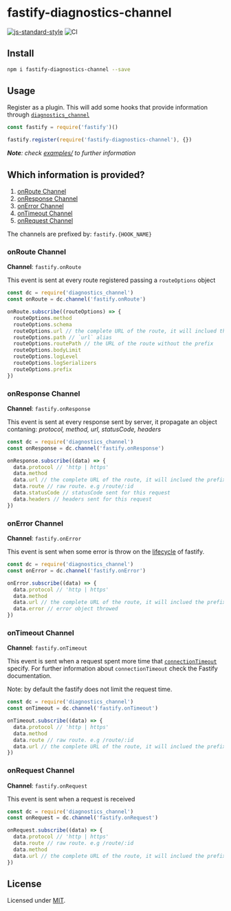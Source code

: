 # fastify-diagnostics-channel

[![js-standard-style](https://img.shields.io/badge/code%20style-standard-brightgreen.svg?style=flat)](http://standardjs.com/) 
![CI](https://github.com/fastify/fastify-diagnostics-channel/workflows/Continuous%20Integration/badge.svg)

## Install
```sh
npm i fastify-diagnostics-channel --save
```

## Usage

Register as a plugin. This will add some hooks that provide information through [`diagnostics_channel`](https://nodejs.org/api/diagnostics_channel.html)

```js
const fastify = require('fastify')()

fastify.register(require('fastify-diagnostics-channel'), {})
```

_**Note**: check [examples/](./examples/index.js) to further information_

## Which information is provided?

1. [onRoute Channel](#onroute-channel)
2. [onResponse Channel](#onresponse-channel)
3. [onError Channel](#onerror-channel)
4. [onTimeout Channel](#ontimeout-channel)
4. [onRequest Channel](#onrequest-channel)

The channels are prefixed by: `fastify.{HOOK_NAME}`

### onRoute Channel

**Channel**: `fastify.onRoute`

This event is sent at every route registered passing a `routeOptions` object

```js
const dc = require('diagnostics_channel')
const onRoute = dc.channel('fastify.onRoute')

onRoute.subscribe((routeOptions) => {
  routeOptions.method
  routeOptions.schema
  routeOptions.url // the complete URL of the route, it will inclued the prefix if any
  routeOptions.path // `url` alias
  routeOptions.routePath // the URL of the route without the prefix
  routeOptions.bodyLimit
  routeOptions.logLevel
  routeOptions.logSerializers
  routeOptions.prefix
})
```

### onResponse Channel

**Channel**: `fastify.onResponse`

This event is sent at every response sent by server, it propagate an object contaning: _protocol, method, url, statusCode, headers_

```js
const dc = require('diagnostics_channel')
const onResponse = dc.channel('fastify.onResponse')

onResponse.subscribe((data) => {
  data.protocol // 'http | https'
  data.method
  data.url // the complete URL of the route, it will inclued the prefix if any
  data.route // raw route. e.g /route/:id
  data.statusCode // statusCode sent for this request
  data.headers // headers sent for this request
})
```

### onError Channel

**Channel**: `fastify.onError`

This event is sent when some error is throw on the [lifecycle](https://www.fastify.io/docs/latest/Lifecycle/) of fastify.

```js
const dc = require('diagnostics_channel')
const onError = dc.channel('fastify.onError')

onError.subscribe((data) => {
  data.protocol // 'http | https'
  data.method
  data.url // the complete URL of the route, it will inclued the prefix if any
  data.error // error object throwed
})
```

### onTimeout Channel

**Channel**: `fastify.onTimeout`

This event is sent when a request spent more time that [`connectionTimeout`](https://www.fastify.io/docs/latest/Server/#connectiontimeout) specify. For further information about `connectionTimeout` check the Fastify documentation.

Note: by default the fastify does not limit the request time.

```js
const dc = require('diagnostics_channel')
const onTimeout = dc.channel('fastify.onTimeout')

onTimeout.subscribe((data) => {
  data.protocol // 'http | https'
  data.method
  data.route // raw route. e.g /route/:id
  data.url // the complete URL of the route, it will inclued the prefix if any
})
```

### onRequest Channel

**Channel**: `fastify.onRequest`

This event is sent when a request is received

```js
const dc = require('diagnostics_channel')
const onRequest = dc.channel('fastify.onRequest')

onRequest.subscribe((data) => {
  data.protocol // 'http | https'
  data.route // raw route. e.g /route/:id
  data.method
  data.url // the complete URL of the route, it will inclued the prefix if any
})
```

## License

Licensed under [MIT](./LICENSE).
